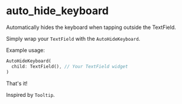 # auto_hide_keyboard

Automatically hides the keyboard when tapping outside the TextField.

Simply wrap your `TextField` with the `AutoHideKeyboard`.

Example usage:

```dart
AutoHideKeyboard(
  child: TextField(), // Your TextField widget
)
```

That's it! 

Inspired by `Tooltip`.
